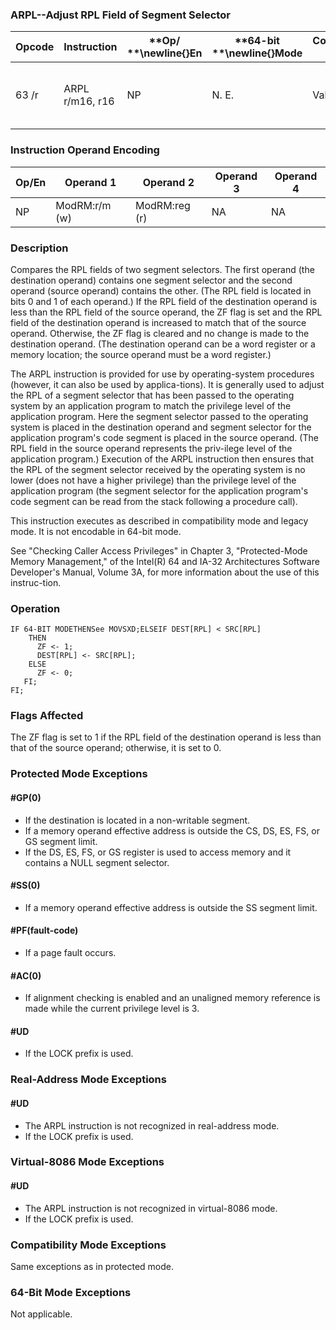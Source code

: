 ### ARPL--Adjust RPL Field of Segment Selector


|**Opcode**|**Instruction**|**Op/ **\newline{}**En**|**64-bit **\newline{}**Mode**|**Compat/**\newline{}**Leg Mode**|**Description**|
|----------|---------------|------------------------|-----------------------------|---------------------------------|---------------|
|63 /r|ARPL r/m16, r16|NP|N. E.|Valid|Adjust RPL of r/m16 to not less than RPL of r16.|
### Instruction Operand Encoding


|Op/En|Operand 1|Operand 2|Operand 3|Operand 4|
|-----|---------|---------|---------|---------|
|NP|ModRM:r/m (w)|ModRM:reg (r)|NA|NA|
### Description


Compares the RPL fields of two segment selectors. The first operand (the destination operand) contains one segment selector and the second operand (source operand) contains the other. (The RPL field is located in bits 0 and 1 of each operand.) If the RPL field of the destination operand is less than the RPL field of the source operand, the ZF flag is set and the RPL field of the destination operand is increased to match that of the source operand. Otherwise, the ZF flag is cleared and no change is made to the destination operand. (The destination operand can be a word register or a memory location; the source operand must be a word register.)

The ARPL instruction is provided for use by operating-system procedures (however, it can also be used by applica-tions). It is generally used to adjust the RPL of a segment selector that has been passed to the operating system by an application program to match the privilege level of the application program. Here the segment selector passed to the operating system is placed in the destination operand and segment selector for the application program's code segment is placed in the source operand. (The RPL field in the source operand represents the priv-ilege level of the application program.) Execution of the ARPL instruction then ensures that the RPL of the segment selector received by the operating system is no lower (does not have a higher privilege) than the privilege level of the application program (the segment selector for the application program's code segment can be read from the stack following a procedure call).

This instruction executes as described in compatibility mode and legacy mode. It is not encodable in 64-bit mode. 

See "Checking Caller Access Privileges" in Chapter 3, "Protected-Mode Memory Management," of the Intel(R) 64 and IA-32 Architectures Software Developer's Manual, Volume 3A, for more information about the use of this instruc-tion.


### Operation

```info-verb
IF 64-BIT MODETHENSee MOVSXD;ELSEIF DEST[RPL] < SRC[RPL]
    THEN
      ZF <- 1;
      DEST[RPL] <- SRC[RPL];
    ELSE
      ZF <- 0;
   FI;
FI;
```
### Flags Affected


The ZF flag is set to 1 if the RPL field of the destination operand is less than that of the source operand; otherwise, it is set to 0.


### Protected Mode Exceptions

#### #GP(0)
* If the destination is located in a non-writable segment.
* If a memory operand effective address is outside the CS, DS, ES, FS, or GS segment limit.
* If the DS, ES, FS, or GS register is used to access memory and it contains a NULL segment selector.

#### #SS(0)
* If a memory operand effective address is outside the SS segment limit.

#### #PF(fault-code)
* If a page fault occurs.

#### #AC(0)
* If alignment checking is enabled and an unaligned memory reference is made while the current privilege level is 3.

#### #UD
* If the LOCK prefix is used.

### Real-Address Mode Exceptions

#### #UD
* The ARPL instruction is not recognized in real-address mode.
* If the LOCK prefix is used.

### Virtual-8086 Mode Exceptions

#### #UD
* The ARPL instruction is not recognized in virtual-8086 mode.
* If the LOCK prefix is used.

### Compatibility Mode Exceptions



Same exceptions as in protected mode.


### 64-Bit Mode Exceptions



Not applicable.

